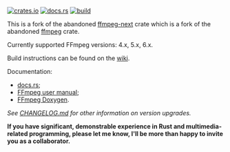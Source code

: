 [![crates.io](https://img.shields.io/crates/v/ffmpeg-the-third.svg)](https://crates.io/crates/ffmpeg-the-third)
[![docs.rs](https://docs.rs/ffmpeg-the-third/badge.svg)](https://docs.rs/ffmpeg-the-third/)
[![build](https://github.com/shssoichiro/ffmpeg-the-third/workflows/build/badge.svg)](https://github.com/shssoichiro/ffmpeg-the-third/actions)

This is a fork of the abandoned [ffmpeg-next](https://crates.io/crates/ffmpeg-next) crate which is a fork of the abandoned [ffmpeg](https://crates.io/crates/ffmpeg) crate.

Currently supported FFmpeg versions: 4.x, 5.x, 6.x.

Build instructions can be found on the [wiki](https://github.com/zmwangx/rust-ffmpeg/wiki/Notes-on-building).

Documentation:

- [docs.rs](https://docs.rs/ffmpeg-the-third/);
- [FFmpeg user manual](https://ffmpeg.org/ffmpeg-all.html);
- [FFmpeg Doxygen](https://ffmpeg.org/doxygen/trunk/).

_See [CHANGELOG.md](CHANGELOG.md) for other information on version upgrades._

**If you have significant, demonstrable experience in Rust and multimedia-related programming, please let me know, I'll be more than happy to invite you as a collaborator.**
